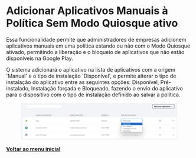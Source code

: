 # Adicionar Aplicativos Manuais à Política Sem Modo Quiosque ativo

Essa funcionalidade permite que administradores de empresas adicionem aplicativos manuais em uma política estando ou não com o Modo Quiosque ativado, permitindo a liberação e o bloqueio de aplicativos que não estão disponíveis na Google Play.&#x20;

O sistema adicionará o aplicativo na lista de aplicativos com a origem 'Manual' e o tipo de instalação 'Disponível', e permite alterar o tipo de instalação do aplicativo entre as seguintes opções: Disponível, Pré-instalado, Instalação forçada e Bloqueado, fazendo o envio do aplicativo para o dispositivo com o tipo de instalação definido ao salvar a política.

<figure><img src="../../.gitbook/assets/image (193).png" alt=""><figcaption></figcaption></figure>

[**Voltar ao menu inicial**](./)
